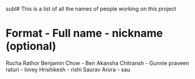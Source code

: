 subl# This is a list of all the names of people working on this project

# Format -   Full name - nickname (optional)
Rucha Rathor
Benjamin Chow - Ben
Akansha Chitransh - Gunnie
praveen raturi - lovey
Hrishikesh - rishi
Saurav Arora - sau

